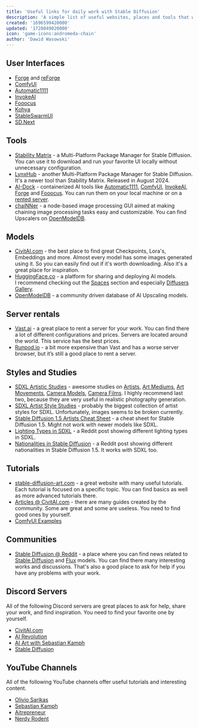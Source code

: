 ```yaml
---
title: 'Useful links for daily work with Stable Diffusion'
description: 'A simple list of useful websites, places and tools that will help you in your daily work with Stable Diffusion.'
created: '1696599420000'
updated: '1728049020000'
icon: 'game-icons:andromeda-chain'
author: 'Dawid Wasowski'
---
```


## User Interfaces

- [Forge](https://github.com/lllyasviel/stable-diffusion-webui-forge) and
  [reForge](https://github.com/Panchovix/stable-diffusion-webui-reForge)
- [ComfyUI](https://github.com/comfyanonymous/ComfyUI)
- [Automatic1111](https://github.com/AUTOMATIC1111/stable-diffusion-webui)
- [InvokeAI](https://github.com/invoke-ai/InvokeAI)
- [Fooocus](https://github.com/lllyasviel/Fooocus)
- [Kohya](https://github.com/bmaltais/kohya_ss)
- [StableSwarmUI](https://github.com/Stability-AI/StableSwarmUI)
- [SD.Next](https://github.com/vladmandic/automatic)

## Tools

- [Stability Matrix](https://github.com/LykosAI/StabilityMatrix) - a
  Multi-Platform Package Manager for Stable Diffusion. You can use it to
  download and run your favorite UI locally without unnecessary configuration.
- [LynxHub](https://github.com/KindaBrazy/LynxHub) - another Multi-Platform
  Package Manager for Stable Diffusion. It's a newer tool than Stability Matrix.
  Released in August 2024.
- [AI-Dock](https://github.com/ai-dock) - containerized AI tools like
  [Automatic1111](https://github.com/AUTOMATIC1111/stable-diffusion-webui/),
  [ComfyUI](https://github.com/comfyanonymous/ComfyUI),
  [InvokeAI](https://github.com/invoke-ai/InvokeAI),
  [Forge](https://github.com/lllyasviel/stable-diffusion-webui-forge) and
  [Fooocus](https://github.com/lllyasviel/Fooocus). You can run them on your
  local machine or on a
  [rented server](http://localhost:4321/useful-links-for-daily-work-with-stable-diffusion#server-rentals).
- [chaiNNer](https://chainner.app/) - a node-based image processing GUI aimed at
  making chaining image processing tasks easy and customizable. You can find
  Upscalers on [OpenModelDB](https://openmodeldb.info/).

## Models

- [CivitAI.com](https://civitai.com/?ref_code=ADD-THI) - the best place to find
  great Checkpoints, Lora's, Embeddings and more. Almost every model has some
  images generated using it. So you can easily find out if it's worth
  downloading. Also it's a great place for inspiration.
- [HuggingFace.co](https://huggingface.co/) - a platform for sharing and
  deploying AI models.\
  I recommend checking out the
  [Spaces](https://huggingface.co/spaces?sort=trending&search=sdxl) section and
  especially
  [Diffusers Gallery](https://huggingface.co/spaces/huggingface-projects/diffusers-gallery).
- [OpenModelDB](https://openmodeldb.info/) - a community driven database of AI
  Upscaling models.

## Server rentals

- [Vast.ai](https://cloud.vast.ai/?ref_id=62878&creator_id=42512&name=null) - a
  great place to rent a server for your work. You can find there a lot of
  different configurations and prices. Servers are located around the world.
  This service has the best prices.
- [Runpod.io](https://runpod.io?ref=gzvzzzv9) - a bit more expensive than Vast
  and has a worse server browser, but it’s still a good place to rent a server.

## Styles and Studies

- [SDXL Artistic Studies](https://rikkar69.github.io/SDXL-artist-study/) -
  awesome studies on
  [Artists](https://rikkar69.github.io/SDXL-artist-study/tags/),
  [Art Mediums](https://rikkar69.github.io/SDXL-artist-study/art-mediums/),
  [Art Movements](https://rikkar69.github.io/SDXL-artist-study/art-movements/),
  [Camera Models](https://rikkar69.github.io/SDXL-artist-study/cameras/),
  [Camera Films](https://rikkar69.github.io/SDXL-artist-study/film/). I highly
  recommend last two, because they are very useful in realistic photography
  generation.
- [SDXL Artist Style Studies](https://sdxl.parrotzone.art/) - probably the
  biggest collection of artist styles for SDXL. Unfortunately, images seems to
  be broken currently.
- [Stable Diffusion 1.5 Artists Cheat Sheet](https://supagruen.github.io/StableDiffusion-CheatSheet/) -
  a cheat sheet for Stable Diffusion 1.5. Might not work with newer models like
  SDXL.
- [Lighting Types in SDXL](https://www.reddit.com/r/StableDiffusion/comments/1cjwi04/made_this_lighting_guide_for_myself_thought_id/) -
  a Reddit post showing different lighting types in SDXL.
- [Nationalities in Stable Diffusion](https://www.reddit.com/r/StableDiffusion/comments/13oea0i/photorealistic_portraits_of_200_ethinicities/) -
  a Reddit post showing different nationalities in Stable Diffusion 1.5. It
  works with SDXL too.

## Tutorials

- [stable-diffusion-art.com](https://stable-diffusion-art.com/tutorials/) - a
  great website with many useful tutorials. Each tutorial is focused on a
  specific topic. You can find basics as well as more advanced tutorials there.
- [Articles @ CivitAI.com](https://civitai.com/articles?ref_code=ADD-THI) -
  there are many guides created by the community. Some are great and some are
  useless. You need to find good ones by yourself.
- [ComfyUI Examples](https://comfyanonymous.github.io/ComfyUI_examples/)

## Communities

- [Stable Diffusion @ Reddit](https://www.reddit.com/r/StableDiffusion/) - a
  place where you can find news related to
  [Stable Diffusion](https://stability.ai/stable-image) and
  [Flux](https://blackforestlabs.ai/) models. You can find there many
  interesting works and discussions. That's also a good place to ask for help if
  you have any problems with your work.

## Discord Servers

All of the following Discord servers are great places to ask for help, share
your work, and find inspiration. You need to find your favorite one by yourself.

- [CivitAI.com](https://discord.gg/civitai)
- [AI Revolution](https://discord.gg/bQPPbaHtdt)
- [AI Art with Sebastian Kamph](https://discord.gg/vVCWFhMsrx)
- [Stable Diffusion](https://discord.gg/stablediffusion)

## YouTube Channels

All of the following YouTube channels offer useful tutorials and interesting
content.

- [Olivio Sarikas](https://www.youtube.com/@OlivioSarikas/videos)
- [Sebastian Kamph](https://www.youtube.com/@sebastiankamph/videos)
- [Aitrepreneur](https://www.youtube.com/@Aitrepreneur/videos)
- [Nerdy Rodent](https://www.youtube.com/@NerdyRodent/videos)
